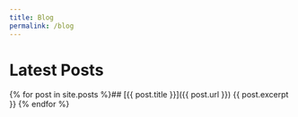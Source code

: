 ```yaml
---
title: Blog
permalink: /blog
---
```

# Latest Posts

{% for post in site.posts %}## [{{ post.title }}]({{ post.url }})
{{ post.excerpt }}
{% endfor %}